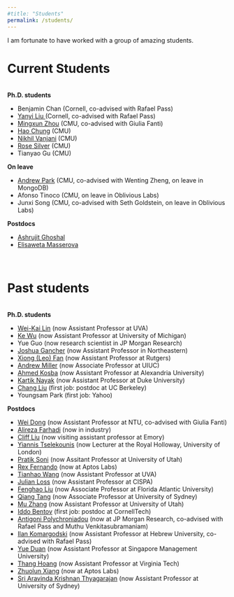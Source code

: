 ```yaml
---
#title: "Students"
permalink: /students/
---
```


I am fortunate to have worked with a group of amazing students.  


Current Students
======

<br> 
<b>Ph.D. students</b>

<ul>
<li>
Benjamin Chan (Cornell, co-advised with Rafael Pass)
</li>

<li>
<a href="https://www.cs.cornell.edu/~yanyiliu/">
Yanyi Liu </a> (Cornell, co-advised with Rafael Pass)
</li>

<li>
<a href="https://wuwuz.github.io/">
Mingxun Zhou</a> (CMU, co-advised with Giulia Fanti)
</li>

<li>
<a href="https://chunghao.github.io/">
Hao Chung</a> (CMU)
</li>

<li>
<a href="https://nikhilvanjani.github.io/">
Nikhil Vanjani</a> (CMU)
</li>

<li>
<a href="https://rosesilver.github.io/">
Rose Silver</a> (CMU)
</li>

<li>
Tianyao Gu (CMU)
</li>
</ul>


<b> On leave </b>

<ul>
<li>
<a href="https://andyp223.github.io/">
Andrew Park</a> (CMU, co-advised with Wenting Zheng, on leave in MongoDB)
</li>

<li>
Afonso Tinoco (CMU, on leave in Oblivious Labs)
</li>

<li>
Junxi Song (CMU, co-advised with Seth Goldstein, on leave in Oblivious Labs)
</li>
</ul>

<b> Postdocs </b>

<ul>
<li>
<a href="https://www.cs.cmu.edu/~aghoshal/">
Ashrujit Ghoshal</a>
</li>
<li>
<a href="https://www.andrew.cmu.edu/user/elisawem/">
Elisaweta Masserova</a>
<br>
<br>
<br>
</li>

</ul>




Past students
======

<br>
<b> Ph.D. students </b>

<ul>
  <li>
    <a href="https://weikailin.github.io/">Wei-Kai Lin</a> (now Assistant Professor at UVA)
  </li>
  <li>
    <a href="https://kewucs.com/">Ke Wu</a>  (now Assistant Professor at University of Michigan)
  </li>
  <li>
    <a>Yue Guo</a>  (now research scientist in JP Morgan Research)
  </li>
  <li>
    <a href="https://gancher.dev/">Joshua Gancher</a>  (now Assistant Professor in Northeastern)
  </li>
  <li>
    <a href="https://leofanxiong.github.io/">Xiong (Leo) Fan</a> (now Assistant Professor at Rutgers)
  </li>
  <li>
    <a href="http://soc1024.ece.illinois.edu/">Andrew Miller</a> (now Associate Professor at UIUC)
  </li>
  <li>
    <a href="https://www.cs.umd.edu/~akosba/">Ahmed Kosba</a>  (now Assistant Professor at Alexandria University)
  </li>
  <li>
    <a href="https://users.cs.duke.edu/~kartik/">Kartik Nayak</a>  (now Assistant Professor at Duke University)
  </li>
  <li>
    <a href="https://www.cs.umd.edu/~liuchang/">Chang Liu</a> (first job: postdoc at UC Berkeley)
  </li>
  <li>
    <a>Youngsam Park</a> (first job: Yahoo)
  </li>
</ul>

<b>Postdocs</b>

<ul>
  <li>
    <a href="https://weidong.hk/">Wei Dong</a> (now Assistant Professor at NTU, co-advised with Giulia Fanti)
  </li>
  <li>
    <a href="http://www.afarhadi.com/">Alireza Farhadi</a> (now in industry)
  </li>
  <li>
    <a href="https://www.cs.princeton.edu/~sixuel/">Cliff Liu</a> (now visiting assistant professor at Emory)
  </li>
  <li>
    <a href="https://homepages.inf.ed.ac.uk/itseleko/">Yiannis Tselekounis</a> (now Lecturer at the Royal Holloway, University of London)
  </li>
  <li>
    <a href="https://www.cs.cmu.edu/~psoni/">Pratik Soni</a> (now Assitant Professor at University of Utah)
  </li>
  <li>
    <a href="https://rex1fernando.github.io/">Rex Fernando</a> (now at Aptos Labs)
  </li>
  <li>
    <a href="https://tianhao.wang/">Tianhao Wang</a> (now Assistant Professor at UVA)
  </li>
  <li>
    <a href="https://www.julianloss.com/">Julian Loss</a> (now Assistant Professor at CISPA)
  </li>
  <li>
    <a href="http://faculty.eng.fau.edu/fenghao/">Fenghao Liu</a> (now Associate Professor at Florida Atlantic University)
  </li>
  <li>
    <a href="https://web.njit.edu/~qiang/">Qiang Tang</a> (now Associate Professor at University of Sydney)
  </li>
  <li>
    <a href="https://sites.google.com/site/muzhang82/">Mu Zhang</a> (now Assistant Professor at University of Utah)
  </li>
  <li>
    <a href="https://www.cs.cornell.edu/~iddo/">Iddo Bentov</a> (first job: postdoc at CornellTech)
  </li>
  <li>
    <a href="http://www.cs.cornell.edu/~polychroniadou/">Antigoni Polychroniadou</a>  (now at JP Morgan Research, co-advised with Rafael Pass and Muthu Venkitasubramaniam)
  </li>
  <li>
    <a href="http://ilan.tech.cornell.edu/">Ilan Komargodski</a>  (now Assistant Professor at Hebrew University, co-advised with Rafael Pass)
  </li>
  <li>
    <a href="https://yueduan.github.io/">Yue Duan</a>  (now Assistant Professor at Singapore Management University)
  </li>
  <li>
    <a href="https://thanghoang.github.io/">Thang Hoang</a>   (now Assistant Professor at Virginia Tech)
  </li>
  <li>
    <a href="https://sites.google.com/site/danielxiangzl/">Zhuolun Xiang</a>  (now at Aptos Labs)
  </li>
  <li>
    <a href="https://sites.google.com/view/sak-thyagarajan">Sri Aravinda Krishnan Thyagarajan</a>  (now Assistant Professor at University of Sydney)
  </li>
</ul>
